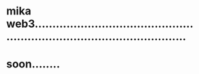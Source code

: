 # mika web3................................................................................................
# soon........
